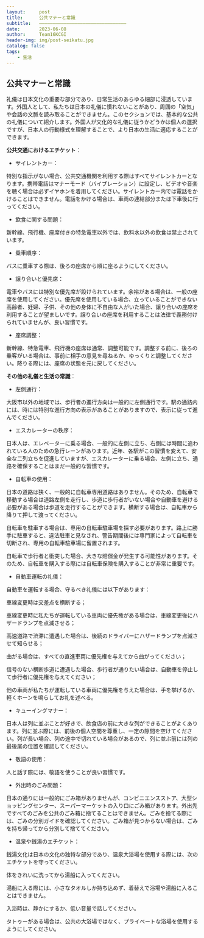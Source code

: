 ```yaml
---
layout:     post
title:      公共マナーと常識
subtitle:   ————————————————————————————————
date:       2023-06-08
author:     Team16KCGI
header-img: img/post-seikatu.jpg
catalog: false
tags:
    - 生活
---
```


## **公共マナーと常識**

礼儀は日本文化の重要な部分であり、日常生活のあらゆる細部に浸透しています。外国人として、私たちは日本の礼儀に慣れないことがあり、周囲の「空気」や会話の文脈を読み取ることができません。このセクションでは、基本的な公共の礼儀について紹介します。外国人が文化的な礼儀に従うかどうかは個人の選択ですが、日本人の行動様式を理解することで、より日本の生活に適応することができます。

**公共交通におけるエチケット**：

- サイレントカー：

特別な指示がない場合、公共交通機関を利用する際はすべてサイレントカーとなります。携帯電話はマナーモード（バイブレーション）に設定し、ビデオや音楽を聴く場合は必ずイヤホンを着用してください。サイレントカー内では電話をかけることはできません。電話をかける場合は、車両の連結部分または下車後に行ってください。

- 飲食に関する問題：

新幹線、飛行機、座席付きの特急電車以外では、飲料水以外の飲食は禁止されています。

- 乗車順序：

バスに乗車する際は、後ろの座席から順に座るようにしてください。

- 譲り合いと優先席：

電車やバスには特別な優先席が設けられています。余裕がある場合は、一般の座席を使用してください。優先席を使用している場合、立っていることができない高齢者、妊婦、子供、その他の身体に不自由な人がいた場合、譲り合いの座席を利用することが望ましいです。譲り合いの座席を利用することは法律で義務付けられていませんが、良い習慣です。

- 座席調整：

新幹線、特急電車、飛行機の座席は通常、調整可能です。調整する前に、後ろの乗客がいる場合は、事前に相手の意見を尋ねるか、ゆっくりと調整してください。降りる際には、座席の状態を元に戻してください。

**その他の礼儀と生活の常識**：

- 左側通行：

大阪市以外の地域では、歩行者の進行方向は一般的に左側通行です。駅の通路内には、時には特別な進行方向の表示があることがありますので、表示に従って進んでください。

- エスカレーターの秩序：

日本人は、エレベーターに乗る場合、一般的に左側に立ち、右側には時間に追われている人のための急行レーンがあります。近年、各駅がこの習慣を変えて、安全な二列立ちを促進していますが、エスカレーターに乗る場合、左側に立ち、通路を確保することはまだ一般的な習慣です。

- 自転車の使用：

日本の道路は狭く、一般的に自転車専用道路はありません。そのため、自転車で移動する場合は道路左側を走行し、歩道に歩行者がいない場合や自動車を避ける必要がある場合は歩道を走行することができます。横断する場合は、自転車から降りて押して渡ってください。

自転車を駐車する場合は、専用の自転車駐車場を探す必要があります。路上に勝手に駐車すると、違法駐車と見なされ、警告期間後には専門家によって自転車を切断され、専用の自転車駐車場に留置されます。

自転車で歩行者と衝突した場合、大きな賠償金が発生する可能性があります。そのため、自転車を購入する際には自転車保険を購入することが非常に重要です。

- 自動車運転の礼儀：

自動車を運転する場合、守るべき礼儀には以下があります：

車線変更時は交差点を横断する；

車線変更時に私たちが運転している車両に優先権がある場合は、車線変更後にハザードランプを点滅させる；

高速道路で渋滞に遭遇した場合は、後続のドライバーにハザードランプを点滅させて知らせる；

曲がる場合は、すべての直進車両に優先権を与えてから曲がってください；

信号のない横断歩道に遭遇した場合、歩行者が通りたい場合は、自動車を停止して歩行者に優先権を与えてください；

他の車両が私たちが運転している車両に優先権を与えた場合は、手を挙げるか、軽くホーンを鳴らしてお礼を述べる。

- キューイングマナー：

日本人は列に並ぶことが好きで、飲食店の前に大きな列ができることがよくあります。列に並ぶ際には、前後の個人空間を尊重し、一定の隙間を空けてください。列が長い場合、列の途中で切れている場合があるので、列に並ぶ前には列の最後尾の位置を確認してください。

- 敬語の使用：

人と話す際には、敬語を使うことが良い習慣です。

- 外出時のごみ問題：

日本の通りには一般的にごみ箱がありませんが、コンビニエンスストア、大型ショッピングセンター、スーパーマーケットの入り口にごみ箱があります。外出先ですべてのごみを公共のごみ箱に捨てることはできません。ごみを捨てる際には、ごみの分別ガイドを確認してください。ごみ箱が見つからない場合は、ごみを持ち帰ってから分別して捨ててください。

- 温泉や銭湯のエチケット：

銭湯文化は日本の文化の独特な部分であり、温泉大浴場を使用する際には、次のエチケットを守ってください。

体をきれいに洗ってから湯船に入ってください。

湯船に入る際には、小さなタオルしか持ち込めず、着替えで浴場や湯船に入ることはできません。

入浴時は、静かにするか、低い音量で話してください。

タトゥーがある場合は、公共の大浴場ではなく、プライベートな浴場を使用するようにしてください。